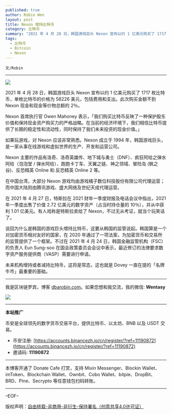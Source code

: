 ```yaml
---
published: true
author: Robin Wen
layout: post
title: Nexon 增持比特币
category: 比特币
summary: "2021 年 4 月 28 日，韩国游戏巨头 Nexon 宣布以约 1 亿美元购买了 1717 枚比特币，单枚比特币的价格为 58226 美元，包括费用和支出。此次购买金额不到 Nexon 现金和现金等价物总额的 2％。Nexon 首席执行官 Owen Mahoney 表示，「我们购买比特币反映了一种保护股东价值和保持现金资产购买力的严格战略。在当前的经济环境下，我们相信比特币提供了长期的稳定性和流动性，同时保持了我们未来投资的现金价值。」未来机构增持或者减持比特币，这将是常态，这也就是 Dovey 一直在提的「名牌牛市」最重要的基础。"
tags:
  - 比特币
  - Bitcoin
  - Nexon
---
```


`文/Robin`

***

![](https://cdn.dbarobin.com/s4z0xwd.png)

2021 年 4 月 28 日，韩国游戏巨头 Nexon 宣布以约 1 亿美元购买了 1717 枚比特币，单枚比特币的价格为 58226 美元，包括费用和支出。此次购买金额不到 Nexon 现金和现金等价物总额的 2％。

Nexon 首席执行官 Owen Mahoney 表示，「我们购买比特币反映了一种保护股东价值和保持现金资产购买力的严格战略。在当前的经济环境下，我们相信比特币提供了长期的稳定性和流动性，同时保持了我们未来投资的现金价值。」

如果玩游戏，对 Nexon 应该非常熟悉。Nexon 成立于 1994 年，韩国游戏巨头，是一家从事在线游戏和虚拟世界的生产、开发和运营公司。

Nexon 主要的作品有洛奇、洛奇英雄传、地下城与勇士（DNF）、疯狂阿给之弹水阿给（泡泡堂 / 弹水阿给）、跑跑卡丁车、天翼之链、神之领域、冒险岛 (枫之谷)、反恐精英 Online 和 反恐精英 Online 2 等。

在中国台湾，大部分 Nexon 游戏均由游戏橘子数位科技股份有限公司代理运营；而中国大陆则由腾讯游戏、盛大网络及世纪天成代理运营。

在 2021 年 4 月 27 日，特斯拉在 2021 财年一季度财报及电话会议中指出，2021 年一季度出售了价值 2.72 亿美元的数字资产（占当时持仓量的 10％），并从中获利 1.01 亿美元。有人戏称是特斯拉卖给了 Nexon，不过无从考证，就当个玩笑话了。

说回为什么是韩国的游戏巨头增持比特币，这要从韩国的监管说起。韩国算是一个对加密货币相对友好的国家，在 2020 年通过了一项法案，为加密货币和交易所的监管提供了一个框架。不过在 2021 年 4 月 24 日，韩国金融监管机构（FSC）的负责人 Eun Sung-soo 在国会政策委员会会议中表示，最近修订的法律要求数字资产服务提供商（VASP）需要进行申请。

未来机构增持或者减持比特币，这将是常态，这也就是 Dovey 一直在提的「名牌牛市」最重要的基础。

***

我是区块链罗宾，博客 [dbarobin.com](https://dbarobin.com/)。如果您想和我交流，我的微信: **Wentasy**

![](https://cdn.dbarobin.com/v4yywe2.png)

***

**本站推广**

币安是全球领先的数字货币交易平台，提供比特币、以太坊、BNB 以及 USDT 交易。

* 币安注册: [https://accounts.binancezh.io/cn/register/?ref=11190872](https://accounts.binancezh.io/cn/register/?ref=11190872)
* 邀请码: **11190872**

***

本博客开通了 Donate Cafe 打赏，支持 Mixin Messenger、Blockin Wallet、imToken、Blockchain Wallet、Ownbit、Cobo Wallet、bitpie、DropBit、BRD、Pine、Secrypto 等任意钱包扫码转账。

<center>
    <div class="--donate-button"
         data-button-id="f8b9df0d-af9a-460d-8258-d3f435445075"
    ></div>
</center>

***

–EOF–

版权声明：[自由转载-非商用-非衍生-保持署名（创意共享4.0许可证）](http://creativecommons.org/licenses/by-nc-nd/4.0/deed.zh)